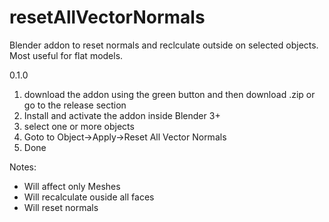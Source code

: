 # resetAllVectorNormals
Blender addon to reset normals and reclculate outside on selected objects. Most useful for flat models.

0.1.0

1. download the addon using the green button and then download .zip or go to the release section
2. Install and activate the addon inside Blender 3+
3. select one or more objects
4. Goto to Object->Apply->Reset All Vector Normals
5. Done

Notes:
* Will affect only Meshes
* Will recalculate ouside all faces
* Will reset normals

